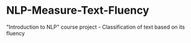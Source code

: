 # NLP-Measure-Text-Fluency
"Introduction to NLP" course project - Classification of text based on its fluency
